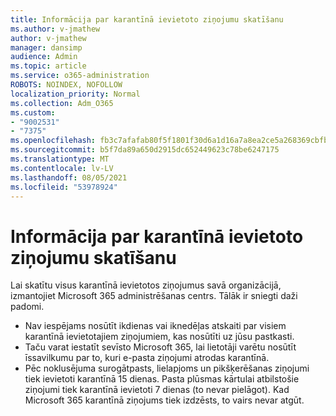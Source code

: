 ```yaml
---
title: Informācija par karantīnā ievietoto ziņojumu skatīšanu
ms.author: v-jmathew
author: v-jmathew
manager: dansimp
audience: Admin
ms.topic: article
ms.service: o365-administration
ROBOTS: NOINDEX, NOFOLLOW
localization_priority: Normal
ms.collection: Adm_O365
ms.custom:
- "9002531"
- "7375"
ms.openlocfilehash: fb3c7afafab80f5f1801f30d6a1d16a7a8ea2ce5a268369cbfb41787e7a2cbc4
ms.sourcegitcommit: b5f7da89a650d2915dc652449623c78be6247175
ms.translationtype: MT
ms.contentlocale: lv-LV
ms.lasthandoff: 08/05/2021
ms.locfileid: "53978924"
---
```

# <a name="info-about-viewing-quarantined-messages"></a>Informācija par karantīnā ievietoto ziņojumu skatīšanu

Lai skatītu visus karantīnā ievietotos ziņojumus savā organizācijā, izmantojiet Microsoft 365 administrēšanas centrs. Tālāk ir sniegti daži padomi.

- Nav iespējams nosūtīt ikdienas vai iknedēļas atskaiti par visiem karantīnā ievietotajiem ziņojumiem, kas nosūtīti uz jūsu pastkasti.
- Taču varat iestatīt sevīsto Microsoft 365, lai lietotāji varētu nosūtīt īssavilkumu par to, kuri e-pasta ziņojumi atrodas karantīnā.
- Pēc noklusējuma surogātpasts, lielapjoms un pikšķerēšanas ziņojumi tiek ievietoti karantīnā 15 dienas. Pasta plūsmas kārtulai atbilstošie ziņojumi tiek karantīnā ievietoti 7 dienas (to nevar pielāgot). Kad Microsoft 365 karantīnā ziņojums tiek izdzēsts, to vairs nevar atgūt.
